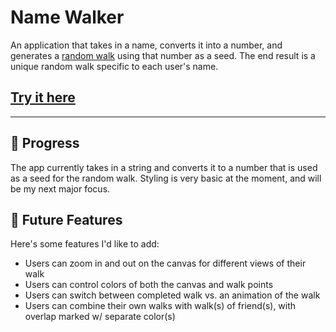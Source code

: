 # Name Walker

An application that takes in a name, converts it into a number, and generates a [random walk](https://en.wikipedia.org/wiki/Random_walk) using that number as a seed. The end result is a unique random walk specific to each user's name.

## [Try it here](https://alexfrankcodes.github.io/name-walker/)

---

## 🔨 Progress

The app currently takes in a string and converts it to a number that is used as a seed for the random walk. Styling is very basic at the moment, and will be my next major focus.

## 🔮 Future Features

Here's some features I'd like to add:

- Users can zoom in and out on the canvas for different views of their walk
- Users can control colors of both the canvas and walk points
- Users can switch between completed walk vs. an animation of the walk
- Users can combine their own walks with walk(s) of friend(s), with overlap marked w/ separate color(s)
